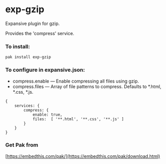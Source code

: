 exp-gzip
===

Expansive plugin for gzip.

Provides the 'compress' service.

### To install:

    pak install exp-gzip

### To configure in expansive.json:

* compress.enable &mdash; Enable compressing all files using gzip.
* compress.files &mdash; Array of file patterns to compress. Defaults to *.html, *.css, *.js.

```
{
    services: {
        compress: {
            enable: true,
            files:  [ '**.html', '**.css', '**.js' ]
        }
    }
}
```

### Get Pak from

[https://embedthis.com/pak/](https://embedthis.com/pak/download.html)
